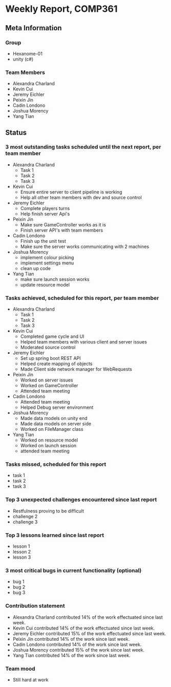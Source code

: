 # Weekly Report, COMP361

## Meta Information

### Group

 * Hexanome-01
 * unity (c#)

### Team Members

 * Alexandra Charland
 * Kevin Cui
 * Jeremy Eichler
 * Peixin Jin
 * Cadin Londono
 * Joshua Morency
 * Yang Tian

## Status

### 3 most outstanding tasks scheduled until the next report, per team member

 * Alexandra Charland
   * Task 1
   * Task 2
   * Task 3
 * Kevin Cui
   * Ensure entire server to client pipeline is working
   * Help all other team members with dev and source control
 * Jeremy Eichler
   * Complete players turns
   * Help finish server Api's
 * Peixin Jin
   * Make sure GameController works as it is
   * Finish server API's with team members
 * Cadin Londono
   * Finish up the unit test
   * Make sure the server works communicating with 2 machines
 * Joshua Morency
   * implement colour picking
   * implement settings menu
   * clean up code
 * Yang Tian
   * make sure launch session works
   * update resource model

### Tasks achieved, scheduled for this report, per team member

 * Alexandra Charland
   * Task 1
   * Task 2
   * Task 3
 * Kevin Cui
   * Completed game cycle and UI
   * Helped team members with various client and server issues
   * Moderated source control
 * Jeremy Eichler
   * Set up spring boot REST API 
   * Helped create mapping of objects
   * Made Client side network manager for WebRequests
 * Peixin Jin
   * Worked on server issues
   * Worked on GameController
   * Attended team meeting
 * Cadin Londono
   * Attended team meeting 
   * Helped Debug server environment
 * Joshua Morency
   * Made data models on unity end
   * Made data models on server side
   * Worked on FileManager class
 * Yang Tian
   * Worked on resource model
   * Worked on launch session
   * attended team meeting

### Tasks missed, scheduled for this report

 * task 1
 * task 2
 * task 3

### Top 3 unexpected challenges encountered since last report

 * Restfulness proving to be difficult
 * challenge 2
 * challenge 3

### Top 3 lessons learned since last report

 * lesson 1
 * lesson 2
 * lesson 3

### 3 most critical bugs in current functionality (optional)

 * bug 1
 * bug 2
 * bug 3

### Contribution statement

 * Alexandra Charland contributed 14% of the work effectuated since last week.
 * Kevin Cui contributed 14% of the work effectuated since last week.
 * Jeremy Eichler contributed 15% of the work effectuated since last week.
 * Peixin Jin contributed 14% of the work since last week.
 * Cadin Londono contributed 14% of the work since last week.
 * Joshua Morency contributed 15% of the work since last week.
 * Yang Tian contributed 14% of the work since last week.

### Team mood

 * Still hard at work
